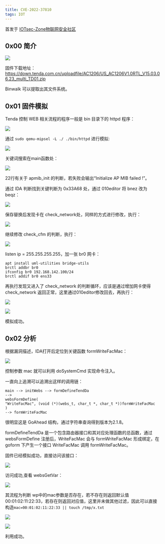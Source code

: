 ```yaml
---
title: CVE-2022-37810
tags: IOT
---
```


 首发于 [IOTsec-Zone物联网安全社区](https://www.iotsec-zone.com/article?id=239)

## 0x00 简介

![](https://ryze-1258886299.cos.ap-beijing.myqcloud.com/Snipaste_2022-09-09_17-23-07.png)

固件下载地址：https://down.tenda.com.cn/uploadfile/AC1206/US_AC1206V1.0RTL_V15.03.06.23_multi_TD01.zip

Binwalk 可以提取出其文件系统。

## 0x01 固件模拟

Tenda 控制 WEB 相关流程的程序一般是 bin 目录下的 httpd 程序：

![](https://ryze-1258886299.cos.ap-beijing.myqcloud.com/wsl_eQlhNv7xXE.png)

通过 `sudo qemu-mipsel -L ./ ./bin/httpd` 进行模拟:

![](https://ryze-1258886299.cos.ap-beijing.myqcloud.com/vmware_2cOu4pMDQ1.png)

关键词搜索在main函数处：

![](https://ryze-1258886299.cos.ap-beijing.myqcloud.com/ida_FiYUaahOho.png)

22行有关于 apmib_init 的判断，若失败会输出“Initialize AP MIB failed !”。

通过 IDA 判断找到关键判断为 0x33A68 处，通过 010editor 将 bnez 改为 beqz：

![](https://ryze-1258886299.cos.ap-beijing.myqcloud.com/010Editor_XbSwkNQa2k.png)

保存替换后发现卡在 check_network处，同样的方式进行修改，执行：

![](https://ryze-1258886299.cos.ap-beijing.myqcloud.com/vmware_4DC72wBi2a.png)

继续修改 check_cfm 的判断，执行：

![](https://ryze-1258886299.cos.ap-beijing.myqcloud.com/vmware_omx9y2PI2q.png)

listen ip = 255.255.255.255，加一张 br0 网卡：

```
apt install uml-utilities bridge-utils
brctl addbr br0
ifconfig br0 192.168.142.100/24
brctl addif br0 ens33
```

再执行发现又进入了 check_network 的判断循环，应该是通过增加网卡使得 check_network 返回正常，这里通过010editor修改回去，再执行：

![](https://ryze-1258886299.cos.ap-beijing.myqcloud.com/vmware_rHUAHvo54U.png)

![](https://ryze-1258886299.cos.ap-beijing.myqcloud.com/msedge_WJZuYpnJfT.png)

模拟成功。

## 0x02 分析

根据漏洞描述，IDA打开后定位到关键函数 formWriteFacMac：

![](https://ryze-1258886299.cos.ap-beijing.myqcloud.com/ida_ovalyAHEXC.png)

控制参数 mac 就可以利用 doSystemCmd 实现命令注入。

一直向上追溯可以追溯出这样的调用链：

```
main --> initWebs --> formDefineTendDa 
--> 
websFormDefine(
"WriteFacMac", (void (*)(webs_t, char_t *, char_t *))formWriteFacMac
)
--> formWriteFacMac
```

很明显这是 GoAhead 结构，通过字符串查询得到版本为2.1.8。

formDefineTendDa 是一个包含路由器接口和其对应处理函数的总函数，通过 websFormDefine 注册后，WriteFacMac 会与 formWriteFacMac 形成绑定，在 goform 下产生一个接口 WriteFacMac 调用 formWriteFacMac。

固件已经模拟成功，直接访问该接口：

![](https://ryze-1258886299.cos.ap-beijing.myqcloud.com/msedge_xpY9J9iIv4.png)

访问成功,查看 websGetVar：

![](https://ryze-1258886299.cos.ap-beijing.myqcloud.com/ida_4cfvz4VhM5.png)

其流程为判断 wp中的mac参数是否存在，若不存在则返回默认值 00:01:02:11:22:33，若存在则返回对应值，这里并未做其他过滤，因此可以直接构造`mac=00:01:02:11:22:33 || touch /tmp/x.txt`

![](https://ryze-1258886299.cos.ap-beijing.myqcloud.com/msedge_IdqS0LDnMd.png)

![](https://ryze-1258886299.cos.ap-beijing.myqcloud.com/vmware_75pv1AQjq7.png)

利用成功。
